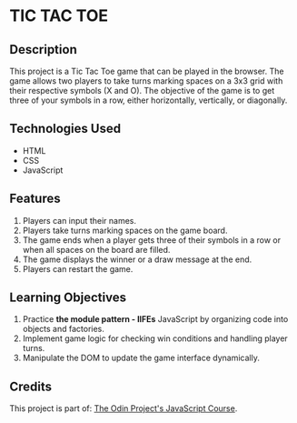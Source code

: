 # TIC TAC TOE

## Description

This project is a Tic Tac Toe game that can be played in the browser. The game allows two players to
take turns marking spaces on a 3x3 grid with their respective symbols (X and O). The objective of
the game is to get three of your symbols in a row, either horizontally, vertically, or diagonally.

## Technologies Used

- HTML
- CSS
- JavaScript

## Features

1. Players can input their names.
2. Players take turns marking spaces on the game board.
3. The game ends when a player gets three of their symbols in a row or when all spaces on the board
   are filled.
4. The game displays the winner or a draw message at the end.
5. Players can restart the game.

## Learning Objectives

1. Practice <b>the module pattern - IIFEs</b> JavaScript by organizing code into objects and
   factories.
2. Implement game logic for checking win conditions and handling player turns.
3. Manipulate the DOM to update the game interface dynamically.

## Credits

This project is part of:
[The Odin Project's JavaScript Course](https://www.theodinproject.com/lessons/node-path-javascript-factory-functions-and-the-module-pattern#the-module-pattern-iifes).
